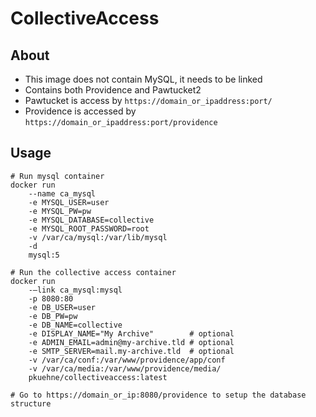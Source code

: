 # CollectiveAccess

## About

- This image does not contain MySQL, it needs to be linked
- Contains both Providence and Pawtucket2
- Pawtucket is access by `https://domain_or_ipaddress:port/`
- Providence is accessed by `https://domain_or_ipaddress:port/providence`

## Usage

    # Run mysql container
    docker run 
        --name ca_mysql 
        -e MYSQL_USER=user 
        -e MYSQL_PW=pw
        -e MYSQL_DATABASE=collective 
        -e MYSQL_ROOT_PASSWORD=root
        -v /var/ca/mysql:/var/lib/mysql
        -d 
        mysql:5
    
    # Run the collective access container
    docker run 
        -–link ca_mysql:mysql
        -p 8080:80
        -e DB_USER=user
        -e DB_PW=pw
        -e DB_NAME=collective
        -e DISPLAY_NAME="My Archive"        # optional
        -e ADMIN_EMAIL=admin@my-archive.tld # optional
        -e SMTP_SERVER=mail.my-archive.tld  # optional
        -v /var/ca/conf:/var/www/providence/app/conf
        -v /var/ca/media:/var/www/providence/media/
        pkuehne/collectiveaccess:latest

    # Go to https://domain_or_ip:8080/providence to setup the database structure
